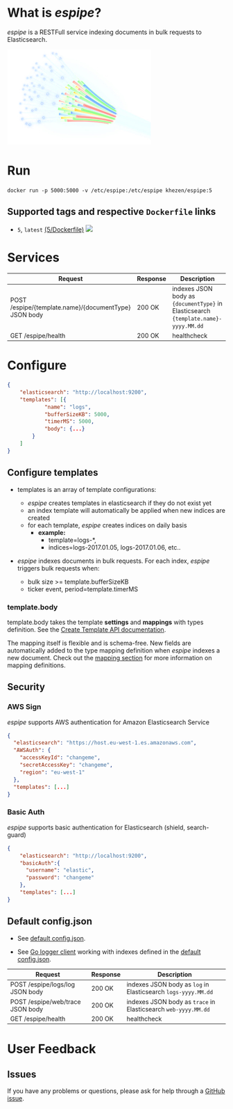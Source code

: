 
# What is *espipe*?

*espipe* is a RESTFull service indexing documents in bulk requests to Elasticsearch.

![](https://github.com/khezen/espipe/raw/master/espipe.png)



# Run
`docker run -p 5000:5000 -v /etc/espipe:/etc/espipe khezen/espipe:5`
## Supported tags and respective `Dockerfile` links
* `5`, `latest`
 [(5/Dockerfile)](https://github.com/khezen/espipe/blob/5/Dockerfile) [![](https://images.microbadger.com/badges/image/khezen/espipe.svg)](https://hub.docker.com/r/khezen/espipe/)

# Services

Request|Response|Description
---|---|---
POST /espipe/{template.name}/{documentType}  JSON body | 200 OK | indexes JSON body as `{documentType}` in Elasticsearch `{template.name}-yyyy.MM.dd`
GET /espipe/health | 200 OK | healthcheck

# Configure
```json
{
    "elasticsearch": "http://localhost:9200",
    "templates": [{
            "name": "logs",
            "bufferSizeKB": 5000,
            "timerMS": 5000,
            "body": {...}
        }
    ]
}

```
## Configure templates

* templates is an array of template configurations:
  * *espipe* creates templates in elasticsearch if they do not exist yet
  * an index template will automatically be applied when new indices are created
  * for each template, *espipe* creates indices on daily basis
    * **example:**
      * template=logs-\*,
      * indices=logs-2017.01.05, logs-2017.01.06, etc..


* *espipe* indexes documents in bulk requests. For each index, *espipe* triggers bulk requests when:
  * bulk size >= template.bufferSizeKB
  * ticker event, period=template.timerMS

### template.body
template.body takes the template **settings** and **mappings** with types definition.
See the [Create Template API documentation](https://www.elastic.co/guide/en/elasticsearch/reference/current/indices-templates.html).

The mapping itself is flexible and is schema-free. New fields are automatically added to the type mapping definition when *espipe* indexes a new document. Check out the [mapping section](https://www.elastic.co/guide/en/elasticsearch/reference/current/mapping.html) for more information on mapping definitions.

## Security

### AWS Sign

*espipe* supports AWS authentication for Amazon Elasticsearch Service
```json
{
  "elasticsearch": "https://host.eu-west-1.es.amazonaws.com",
  "AWSAuth": {
    "accessKeyId": "changeme",
    "secretAccessKey": "changeme",
    "region": "eu-west-1"
  },
  "templates": [...]
}
```

### Basic Auth

*espipe* supports basic authentication for Elasticsearch (shield, search-guard)

```json
{
    "elasticsearch": "http://localhost:9200",
    "basicAuth":{
      "username": "elastic",
      "password": "changeme"
    },
    "templates": [...]
}
```




## Default config.json

* See [default config.json](https://github.com/khezen/espipe/raw/master/config.json).

* See [Go logger client](https://godoc.org/github.com/khezen/espipe/log) working with indexes defined in the [default config.json](https://github.com/khezen/espipe/raw/master/config.json).

Request|Response|Description
---|---|---
POST /espipe/logs/log JSON body | 200 OK | indexes JSON body as `log` in Elasticsearch `logs-yyyy.MM.dd`
POST /espipe/web/trace JSON body | 200 OK | indexes JSON body as `trace` in Elasticsearch `web-yyyy.MM.dd`
GET /espipe/health | 200 OK | healthcheck





# User Feedback
## Issues
If you have any problems or questions, please ask for help through a [GitHub issue](https://github.com/khezen/espipe/issues).
